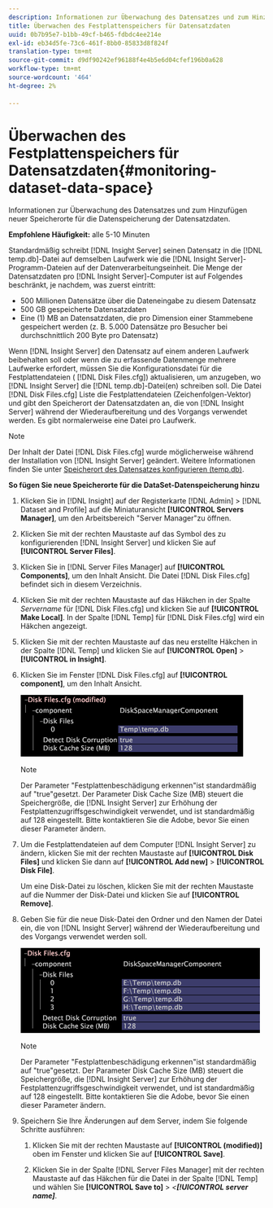 ```yaml
---
description: Informationen zur Überwachung des Datensatzes und zum Hinzufügen neuer Speicherorte für die Datenspeicherung der Datensatzdaten.
title: Überwachen des Festplattenspeichers für Datensatzdaten
uuid: 0b7b95e7-b1bb-49cf-b465-fdbdc4ee214e
exl-id: eb34d5fe-73c6-461f-8bb0-85833d8f824f
translation-type: tm+mt
source-git-commit: d9df90242ef96188f4e4b5e6d04cfef196b0a628
workflow-type: tm+mt
source-wordcount: '464'
ht-degree: 2%

---
```


# Überwachen des Festplattenspeichers für Datensatzdaten{#monitoring-dataset-data-space}

Informationen zur Überwachung des Datensatzes und zum Hinzufügen neuer Speicherorte für die Datenspeicherung der Datensatzdaten.

**Empfohlene Häufigkeit:** alle 5-10 Minuten

Standardmäßig schreibt [!DNL Insight Server] seinen Datensatz in die [!DNL temp.db]-Datei auf demselben Laufwerk wie die [!DNL Insight Server]-Programm-Dateien auf der Datenverarbeitungseinheit. Die Menge der Datensatzdaten pro [!DNL Insight Server]-Computer ist auf Folgendes beschränkt, je nachdem, was zuerst eintritt:

* 500 Millionen Datensätze über die Dateneingabe zu diesem Datensatz
* 500 GB gespeicherte Datensatzdaten
* Eine (1) MB an Datensatzdaten, die pro Dimension einer Stammebene gespeichert werden (z. B. 5.000 Datensätze pro Besucher bei durchschnittlich 200 Byte pro Datensatz)

Wenn [!DNL Insight Server] den Datensatz auf einem anderen Laufwerk beibehalten soll oder wenn die zu erfassende Datenmenge mehrere Laufwerke erfordert, müssen Sie die Konfigurationsdatei für die Festplattendateien ( [!DNL Disk Files.cfg]) aktualisieren, um anzugeben, wo [!DNL Insight Server] die [!DNL temp.db]-Datei(en) schreiben soll. Die Datei [!DNL Disk Files.cfg] Liste die Festplattendateien (Zeichenfolgen-Vektor) und gibt den Speicherort der Datensatzdaten an, die von [!DNL Insight Server] während der Wiederaufbereitung und des Vorgangs verwendet werden. Es gibt normalerweise eine Datei pro Laufwerk.

>[!NOTE]
>
>Der Inhalt der Datei [!DNL Disk Files.cfg] wurde möglicherweise während der Installation von [!DNL Insight Server] geändert. Weitere Informationen finden Sie unter [Speicherort des Datensatzes konfigurieren (temp.db)](../../../../home/c-inst-svr/c-install-ins-svr/t-install-proc-inst-svr-dpu/t-cfg-loc-dtst.md#task-f645eefecb154e679acbb480a07c1f0e).

**So fügen Sie neue Speicherorte für die DataSet-Datenspeicherung hinzu**

1. Klicken Sie in [!DNL Insight] auf der Registerkarte [!DNL Admin] > [!DNL Dataset and Profile] auf die Miniaturansicht **[!UICONTROL Servers Manager]**, um den Arbeitsbereich &quot;Server Manager&quot;zu öffnen.
1. Klicken Sie mit der rechten Maustaste auf das Symbol des zu konfigurierenden [!DNL Insight Server] und klicken Sie auf **[!UICONTROL Server Files]**.
1. Klicken Sie in [!DNL Server Files Manager] auf **[!UICONTROL Components]**, um den Inhalt Ansicht. Die Datei [!DNL Disk Files.cfg] befindet sich in diesem Verzeichnis.
1. Klicken Sie mit der rechten Maustaste auf das Häkchen in der Spalte *Servername* für [!DNL Disk Files.cfg] und klicken Sie auf **[!UICONTROL Make Local]**. In der Spalte [!DNL Temp] für [!DNL Disk Files.cfg] wird ein Häkchen angezeigt.
1. Klicken Sie mit der rechten Maustaste auf das neu erstellte Häkchen in der Spalte [!DNL Temp] und klicken Sie auf **[!UICONTROL Open]** > **[!UICONTROL in Insight]**.
1. Klicken Sie im Fenster [!DNL Disk Files.cfg] auf **[!UICONTROL component]**, um den Inhalt Ansicht.

   ![Schritt-Info](assets/cfg_diskfiles_examplevalues.png)

   >[!NOTE]
   >
   >Der Parameter &quot;Festplattenbeschädigung erkennen&quot;ist standardmäßig auf &quot;true&quot;gesetzt. Der Parameter Disk Cache Size (MB) steuert die Speichergröße, die [!DNL Insight Server] zur Erhöhung der Festplattenzugriffsgeschwindigkeit verwendet, und ist standardmäßig auf 128 eingestellt. Bitte kontaktieren Sie die Adobe, bevor Sie einen dieser Parameter ändern.

1. Um die Festplattendateien auf dem Computer [!DNL Insight Server] zu ändern, klicken Sie mit der rechten Maustaste auf **[!UICONTROL Disk Files]** und klicken Sie dann auf **[!UICONTROL Add new]** > **[!UICONTROL Disk File]**.

   Um eine Disk-Datei zu löschen, klicken Sie mit der rechten Maustaste auf die Nummer der Disk-Datei und klicken Sie auf **[!UICONTROL Remove]**.

1. Geben Sie für die neue Disk-Datei den Ordner und den Namen der Datei ein, die von [!DNL Insight Server] während der Wiederaufbereitung und des Vorgangs verwendet werden soll.

   ![Schritt-Info](assets/cfg_diskfiles_exampleNewValues.png)

   >[!NOTE]
   >
   >Der Parameter &quot;Festplattenbeschädigung erkennen&quot;ist standardmäßig auf &quot;true&quot;gesetzt. Der Parameter Disk Cache Size (MB) steuert die Speichergröße, die [!DNL Insight Server] zur Erhöhung der Festplattenzugriffsgeschwindigkeit verwendet, und ist standardmäßig auf 128 eingestellt. Bitte kontaktieren Sie die Adobe, bevor Sie einen dieser Parameter ändern.

1. Speichern Sie Ihre Änderungen auf dem Server, indem Sie folgende Schritte ausführen:

   1. Klicken Sie mit der rechten Maustaste auf **[!UICONTROL (modified)]** oben im Fenster und klicken Sie auf **[!UICONTROL Save]**.

   1. Klicken Sie in der Spalte [!DNL Server Files Manager] mit der rechten Maustaste auf das Häkchen für die Datei in der Spalte [!DNL Temp] und wählen Sie **[!UICONTROL Save to]** > *&lt;**[!UICONTROL server name]***.
